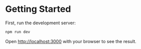 # Getting Started

First, run the development server:

```bash
npm run dev
```

Open [http://localhost:3000](http://localhost:3000) with your browser to see the result.